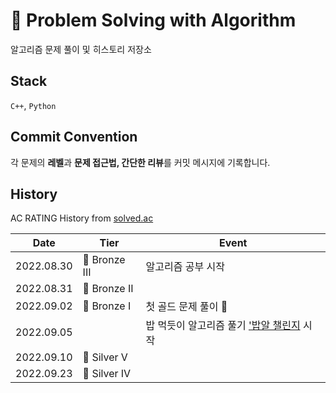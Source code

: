 # 🦾 Problem Solving with Algorithm
알고리즘 문제 풀이 및 히스토리 저장소


## Stack
`C++`, `Python`

## Commit Convention
각 문제의 **레벨**과 **문제 접근법, 간단한 리뷰**를 커밋 메시지에 기록합니다.

## History
AC RATING History from [solved.ac](https://solved.ac/profile/jssong/history)

|Date|Tier|Event|
|---|---|---|
|2022.08.30|🥉 Bronze III|알고리즘 공부 시작
|2022.08.31|🥉 Bronze II|
|2022.09.02|🥉 Bronze I|첫 골드 문제 풀이 🙌|
|2022.09.05| |밥 먹듯이 알고리즘 풀기 ['밥알 챌린지](https://github.com/Likelion-Inha-10/BAP-AL-Challenge) 시작|
|2022.09.10|🥈 Silver V|
|2022.09.23|🥈 Silver IV|